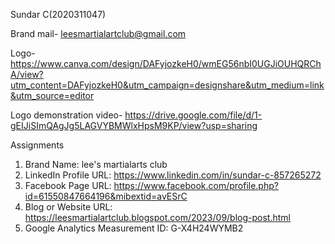 Sundar C(2020311047)

Brand mail- leesmartialartclub@gmail.com 

Logo- https://www.canva.com/design/DAFyjozkeH0/wmEG56nbI0UGJiOUHQRChA/view?utm_content=DAFyjozkeH0&utm_campaign=designshare&utm_medium=link&utm_source=editor 

Logo demonstration video- https://drive.google.com/file/d/1-gEIJiSImQAgJg5LAGVYBMWlxHpsM9KP/view?usp=sharing

Assignments

1. Brand Name: lee's martialarts club 
2. LinkedIn Profile URL: https://www.linkedin.com/in/sundar-c-857265272
3. Facebook Page URL: https://www.facebook.com/profile.php?id=61550847664196&mibextid=avESrC
4. Blog or Website URL: https://leesmartialartclub.blogspot.com/2023/09/blog-post.html
5. Google Analytics Measurement ID: G-X4H24WYMB2
